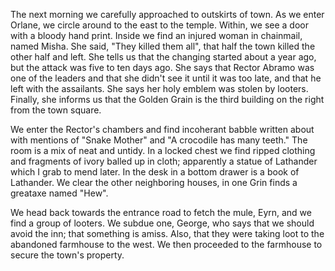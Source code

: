 The next morning we carefully approached to outskirts of town. As we enter Orlane, we circle around to the east to the temple. Within, we see a door with a bloody hand print. Inside we find an injured woman in chainmail, named Misha. She said, "They killed them all", that half the town killed the other half and left. She tells us that the changing started about a year ago, but the attack was five to ten days ago. She says that Rector Abramo was one of the leaders and that she didn't see it until it was too late, and that he left with the assailants. She says her holy emblem was stolen by looters. Finally, she informs us that the Golden Grain is the third building on the right from the town square. 

We enter the Rector's chambers and find incoherant babble written about with mentions of "Snake Mother" and "A crocodile has many teeth." The room is a mix of neat and untidy. In a locked chest we find ripped clothing and fragments of ivory balled up in cloth; apparently a statue of Lathander which I grab to mend later. In the desk in a bottom drawer is a book of Lathander. We clear the other neighboring houses, in one Grin finds a greataxe named "Hew".

We head back towards the entrance road to fetch the mule, Eyrn, and we find a group of looters. We subdue one, George, who says that we should avoid the inn; that something is amiss. Also, that they were taking loot to the abandoned farmhouse to the west. We then proceeded to the farmhouse to secure the town's property.
